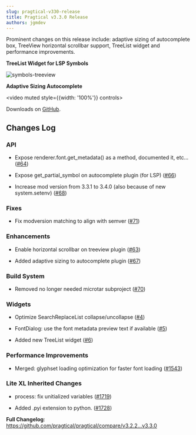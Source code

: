 ```yaml
---
slug: pragtical-v330-release
title: Pragtical v3.3.0 Release
authors: jgmdev
---
```


Prominent changes on this release include: adaptive sizing of autocomplete box,
TreeView horizontal scrollbar support, TreeList widget and performance
improvements.

**TreeList Widget for LSP Symbols**

![symbols-treeview](https://github.com/pragtical/lsp/assets/1702572/ebccab31-3995-4922-9557-b4d98025da65)

<!-- truncate -->

**Adaptive Sizing Autocomplete**

<video muted style={{width: '100%'}} controls>
  <source src="https://github.com/pragtical/pragtical/assets/1702572/09e69438-c765-4d31-a9b0-8e7bc1756057"/>
</video>

Downloads on [GitHub](https://github.com/pragtical/pragtical/releases/tag/v3.3.0).

## Changes Log

### API

* Expose renderer.font.get_metadata() as a method, documented it, etc...
  ([#64](https://github.com/pragtical/pragtical/pull/64))

* Expose get_partial_symbol on autocomplete plugin (for LSP)
  ([#66](https://github.com/pragtical/pragtical/pull/66))

* Increase mod version from 3.3.1 to 3.4.0 (also because of new system.setenv)
  ([#68](https://github.com/pragtical/pragtical/pull/68))

### Fixes

* Fix modversion matching to align with semver
  ([#71](https://github.com/pragtical/pragtical/pull/71))

### Enhancements

* Enable horizontal scrollbar on treeview plugin
  ([#63](https://github.com/pragtical/pragtical/pull/63))

* Added adaptive sizing to autocomplete plugin
  ([#67](https://github.com/pragtical/pragtical/pull/67))

### Build System

* Removed no longer needed microtar subproject
  ([#70](https://github.com/pragtical/pragtical/pull/70))

### Widgets

* Optimize SearchReplaceList collapse/uncollapse
  ([#4](https://github.com/pragtical/widget/pull/4))

* FontDialog: use the font metadata preview text if available
  ([#5](https://github.com/pragtical/widget/pull/5))

* Added new TreeList widget
  ([#6](https://github.com/pragtical/widget/pull/6))

### Performance Improvements

* Merged: glyphset loading optimization for faster font loading
  ([#1543](https://github.com/lite-xl/lite-xl/pull/1543))

### Lite XL Inherited Changes

* process: fix unitialized variables
  ([#1719](https://github.com/lite-xl/lite-xl/pull/1719))

* Added .pyi extension to python.
  ([#1728](https://github.com/lite-xl/lite-xl/pull/1728))

**Full Changelog**: https://github.com/pragtical/pragtical/compare/v3.2.2...v3.3.0
